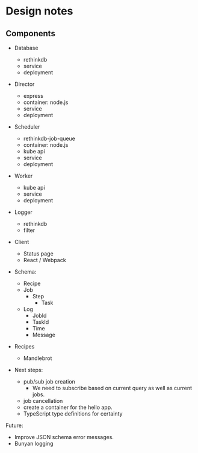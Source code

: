 # Design notes

## Components

* Database
  * rethinkdb
  * service
  * deployment
* Director
  * express
  * container: node.js
  * service
  * deployment
* Scheduler
  * rethinkdb-job-queue
  * container: node.js
  * kube api
  * service
  * deployment
* Worker
  * kube api
  * service
  * deployment
* Logger
  * rethinkdb
  * filter
* Client
  * Status page
  * React / Webpack

* Schema:
  * Recipe
  * Job
    * Step
      * Task
  * Log
    * JobId
    * TaskId
    * Time
    * Message

* Recipes
  * Mandlebrot

* Next steps:
  * pub/sub job creation
    * We need to subscribe based on current query as well as current jobs.
  * job cancellation
  * create a container for the hello app.
  * TypeScript type definitions for certainty

Future:
* Improve JSON schema error messages.
* Bunyan logging
